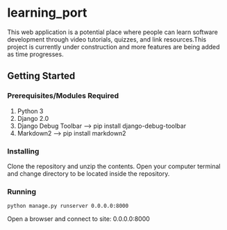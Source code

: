 # learning_port

This web application is a potential place where people can learn software development through video tutorials, quizzes, and link resources.This project is currently under construction and more features are being added as time progresses.

## Getting Started

### Prerequisites/Modules Required

1. Python 3
2. Django 2.0
3. Django Debug Toolbar --> pip install django-debug-toolbar
4. Markdown2  --> pip install markdown2

### Installing

Clone the repository and unzip the contents. Open your computer terminal and change directory to be located inside the repository.

### Running

```
python manage.py runserver 0.0.0.0:8000
```
Open a browser and connect to  site: 0.0.0.0:8000
